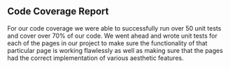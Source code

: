 ## Code Coverage Report

For our code coverage we were able to successfully run over 50 unit tests and cover over 70% of our code. We went ahead and wrote unit tests for each of the pages in our project to make sure the functionality of that particular page is working flawlessly as well as making sure that the pages had the correct implementation of various aesthetic features. 